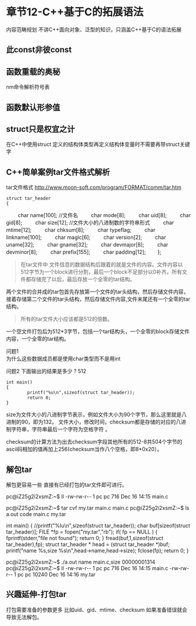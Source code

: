 # 章节12-C++基于C的拓展语法

内容范畴规划 不讲C++面向对象、泛型的知识，只涵盖C++基于C的语法拓展

## 此const非彼const

## 函数重载的奥秘

nm命令解析符号表

## 函数默认形参值

## struct只是权宜之计
在C++中使用struct 定义的结构体类型再定义结构体变量时不需要再带struct关键字


## C++简单案例tar文件格式解析

tar文件格式 http://www.moon-soft.com/program/FORMAT/comm/tar.htm

    struct tar_header
    {
　　	char name[100]; //文件名
　　	char mode[8];
　　	char uid[8];
　　	char gid[8];
　　	char size[12];   //文件大小的八进制数的字符串形式
　　	char mtime[12];
　　	char chksum[8];
　　	char typeflag;
　　	char linkname[100];
　　	char magic[6];
　　	char version[2];
　　	char uname[32];
　　	char gname[32];
　　	char devmajor[8];
　　	char devminor[8];
　　	char prefix[155];
　　	char padding[12];
　　};

> 在tar文件中 文件信息的数据结构后跟着的就是文件的内容。文件内容以512字节为一个block进行分割，最后一个block不足部分以0补齐。所有文件都存储完了以后，最后存放一个全零的tar结构。

两个文件的合并成的tar包首先存放第一个文件的tar头结构，然后存储文件内容，接着存储第二个文件的tar头结构，然后存储文件内容,文件末尾还有一个全零的tar结构。

> 所有的tar文件大小应该都是512的倍数。

一个空文件打包后为512*3字节，包括一个tar结构头，一个全零的block存储文件内容，一个全零的tar结构。


问题1  
        为什么这些数据成员都是使用char类型而不是用int
    
问题2
        下面输出的结果是多少 ? 512

```
int main()
{
        printf("%u\n",sizeof(struct tar_header));
        return 0;
}  
```

size为文件大小的八进制字节表示，例如文件大小为90个字节，那么这里就是八进制的90，即为132。
文件大小，修改时间，checksum都是存储的对应的八进制字符串，字符串最后一个字符为空格字符 。

checksum的计算方法为出去checksum字段其他所有的512-8共504个字节的ascii码相加的值再加上256(checksum当作八个空格，即8*0x20）。

## 解包tar

解包更容易一些 直接有已经打包的tar文件即可进行。

pc@iZ25g2i2xsmZ:~$ ll
-rw-rw-r-- 1 pc   pc     716 Dec 16 14:15 main.c

pc@iZ25g2i2xsmZ:~$ tar cvf my.tar main.c
main.c
pc@iZ25g2i2xsmZ:~$ ls
a.out  code  main.c  my.tar

int main()
{
        //printf("%lu\n",sizeof(struct tar_header));
        char buf[sizeof(struct tar_header)];
        FILE *fp = fopen("my.tar","rb");
        if( fp == NULL )
        {
                fprintf(stderr,"file not found");
                return 0;
        }
        fread(buf,1,sizeof(struct tar_header),fp);
        struct tar_header * head = (struct tar_header *)buf;
        printf("name %s,size %s\n",head->name,head->size);
        fclose(fp);
        return 0;
}

pc@iZ25g2i2xsmZ:~$ ./a.out 
name main.c,size 00000001314
pc@iZ25g2i2xsmZ:~$ ll
-rw-rw-r-- 1 pc   pc     716 Dec 16 14:15 main.c
-rw-rw-r-- 1 pc   pc   10240 Dec 16 14:16 my.tar








## 兴趣延伸-打包tar

打包需要准备的参数更多 比如uid、gid、mtime、checksum 如果准备错误就会导致无法解包。



